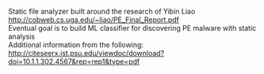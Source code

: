 Static file analyzer built around the research of Yibin Liao http://cobweb.cs.uga.edu/~liao/PE_Final_Report.pdf
<br>
Eventual goal is to build ML classifier for discovering PE malware with static analysis
<br>
Additional information from the following: http://citeseerx.ist.psu.edu/viewdoc/download?doi=10.1.1.302.4567&rep=rep1&type=pdf